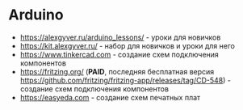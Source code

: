 # Arduino

* https://alexgyver.ru/arduino_lessons/ - уроки для новичков
* https://kit.alexgyver.ru/ - набор для новичков и уроки для него
* https://www.tinkercad.com - создание схем подключения компонентов
* https://fritzing.org/  (**PAID**, последняя бесплатная версия https://github.com/fritzing/fritzing-app/releases/tag/CD-548) - создание схем подключения компонентов
* https://easyeda.com - создание схем печатных плат
